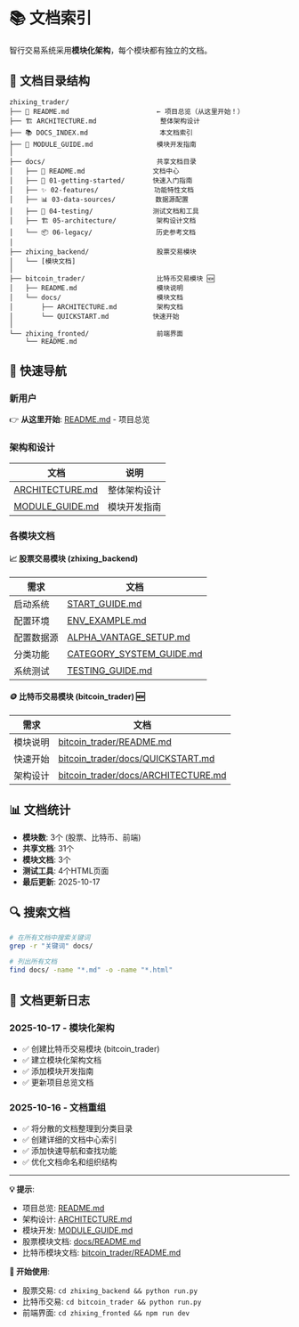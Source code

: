 # 📚 文档索引

智行交易系统采用**模块化架构**，每个模块都有独立的文档。

## 📂 文档目录结构

```
zhixing_trader/
├── 📖 README.md                      ← 项目总览（从这里开始！）
├── 🏗️ ARCHITECTURE.md                整体架构设计
├── 📚 DOCS_INDEX.md                  本文档索引
├── 🔧 MODULE_GUIDE.md                模块开发指南
│
├── docs/                            共享文档目录
│   ├── 📖 README.md                 文档中心
│   ├── 🚀 01-getting-started/       快速入门指南
│   ├── ✨ 02-features/              功能特性文档
│   ├── 📊 03-data-sources/          数据源配置
│   ├── 🧪 04-testing/               测试文档和工具
│   ├── 🏗️ 05-architecture/          架构设计文档
│   └── 📦 06-legacy/                历史参考文档
│
├── zhixing_backend/                 股票交易模块
│   └── [模块文档]
│
├── bitcoin_trader/                  比特币交易模块 🆕
│   ├── README.md                    模块说明
│   └── docs/                        模块文档
│       ├── ARCHITECTURE.md          架构文档
│       └── QUICKSTART.md           快速开始
│
└── zhixing_fronted/                 前端界面
    └── README.md
```

## 🎯 快速导航

### 新用户
👉 **从这里开始**: [README.md](./README.md) - 项目总览

### 架构和设计
| 文档 | 说明 |
|------|------|
| [ARCHITECTURE.md](./ARCHITECTURE.md) | 整体架构设计 |
| [MODULE_GUIDE.md](./MODULE_GUIDE.md) | 模块开发指南 |

### 各模块文档

#### 📈 股票交易模块 (zhixing_backend)
| 需求 | 文档 |
|------|------|
| 启动系统 | [START_GUIDE.md](./docs/01-getting-started/START_GUIDE.md) |
| 配置环境 | [ENV_EXAMPLE.md](./docs/01-getting-started/ENV_EXAMPLE.md) |
| 配置数据源 | [ALPHA_VANTAGE_SETUP.md](./docs/03-data-sources/ALPHA_VANTAGE_SETUP.md) |
| 分类功能 | [CATEGORY_SYSTEM_GUIDE.md](./docs/02-features/CATEGORY_SYSTEM_GUIDE.md) |
| 系统测试 | [TESTING_GUIDE.md](./docs/04-testing/TESTING_GUIDE.md) |

#### 🪙 比特币交易模块 (bitcoin_trader) 🆕
| 需求 | 文档 |
|------|------|
| 模块说明 | [bitcoin_trader/README.md](./bitcoin_trader/README.md) |
| 快速开始 | [bitcoin_trader/docs/QUICKSTART.md](./bitcoin_trader/docs/QUICKSTART.md) |
| 架构设计 | [bitcoin_trader/docs/ARCHITECTURE.md](./bitcoin_trader/docs/ARCHITECTURE.md) |

## 📊 文档统计

- **模块数**: 3个 (股票、比特币、前端)
- **共享文档**: 31个
- **模块文档**: 3个
- **测试工具**: 4个HTML页面
- **最后更新**: 2025-10-17

## 🔍 搜索文档

```bash
# 在所有文档中搜索关键词
grep -r "关键词" docs/

# 列出所有文档
find docs/ -name "*.md" -o -name "*.html"
```

## 📝 文档更新日志

### 2025-10-17 - 模块化架构
- ✅ 创建比特币交易模块 (bitcoin_trader)
- ✅ 建立模块化架构文档
- ✅ 添加模块开发指南
- ✅ 更新项目总览文档

### 2025-10-16 - 文档重组
- ✅ 将分散的文档整理到分类目录
- ✅ 创建详细的文档中心索引
- ✅ 添加快速导航和查找功能
- ✅ 优化文档命名和组织结构

---

**💡 提示**: 
- 项目总览: [README.md](./README.md)
- 架构设计: [ARCHITECTURE.md](./ARCHITECTURE.md)
- 模块开发: [MODULE_GUIDE.md](./MODULE_GUIDE.md)
- 股票模块文档: [docs/README.md](./docs/README.md)
- 比特币模块文档: [bitcoin_trader/README.md](./bitcoin_trader/README.md)

**🚀 开始使用**: 
- 股票交易: `cd zhixing_backend && python run.py`
- 比特币交易: `cd bitcoin_trader && python run.py`
- 前端界面: `cd zhixing_fronted && npm run dev`

